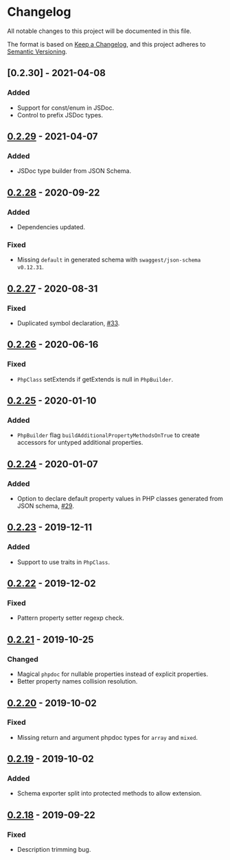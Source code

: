 # Changelog
All notable changes to this project will be documented in this file.

The format is based on [Keep a Changelog](https://keepachangelog.com/en/1.0.0/),
and this project adheres to [Semantic Versioning](https://semver.org/spec/v2.0.0.html).

## [0.2.30] - 2021-04-08

### Added
- Support for const/enum in JSDoc.
- Control to prefix JSDoc types.

## [0.2.29] - 2021-04-07

### Added
- JSDoc type builder from JSON Schema.

## [0.2.28] - 2020-09-22

### Added
- Dependencies updated.

### Fixed
- Missing `default` in generated schema with `swaggest/json-schema` `v0.12.31`.

## [0.2.27] - 2020-08-31

### Fixed
- Duplicated symbol declaration, [#33](https://github.com/swaggest/php-code-builder/pull/33).

## [0.2.26] - 2020-06-16

### Fixed
- `PhpClass` setExtends if getExtends is null in `PhpBuilder`.

## [0.2.25] - 2020-01-10

### Added
- `PhpBuilder` flag `buildAdditionalPropertyMethodsOnTrue` to create accessors for untyped additional properties.

## [0.2.24] - 2020-01-07

### Added
- Option to declare default property values in PHP classes generated from JSON schema, [#29](https://github.com/swaggest/php-code-builder/pull/29).

## [0.2.23] - 2019-12-11

### Added
- Support to use traits in `PhpClass`.

## [0.2.22] - 2019-12-02

### Fixed
- Pattern property setter regexp check.

## [0.2.21] - 2019-10-25

### Changed
- Magical `phpdoc` for nullable properties instead of explicit properties.
- Better property names collision resolution.

## [0.2.20] - 2019-10-02

### Fixed
- Missing return and argument phpdoc types for `array` and `mixed`.

## [0.2.19] - 2019-10-02

### Added
- Schema exporter split into protected methods to allow extension.

## [0.2.18] - 2019-09-22

### Fixed
- Description trimming bug.

[0.2.29]: https://github.com/swaggest/php-code-builder/compare/v0.2.28...v0.2.29
[0.2.28]: https://github.com/swaggest/php-code-builder/compare/v0.2.27...v0.2.28
[0.2.27]: https://github.com/swaggest/php-code-builder/compare/v0.2.26...v0.2.27
[0.2.26]: https://github.com/swaggest/php-code-builder/compare/v0.2.25...v0.2.26
[0.2.25]: https://github.com/swaggest/php-code-builder/compare/v0.2.24...v0.2.25
[0.2.24]: https://github.com/swaggest/php-code-builder/compare/v0.2.23...v0.2.24
[0.2.23]: https://github.com/swaggest/php-code-builder/compare/v0.2.22...v0.2.23
[0.2.22]: https://github.com/swaggest/php-code-builder/compare/v0.2.21...v0.2.22
[0.2.21]: https://github.com/swaggest/php-code-builder/compare/v0.2.20...v0.2.21
[0.2.20]: https://github.com/swaggest/php-code-builder/compare/v0.2.19...v0.2.20
[0.2.19]: https://github.com/swaggest/php-code-builder/compare/v0.2.18...v0.2.19
[0.2.18]: https://github.com/swaggest/php-code-builder/compare/v0.2.17...v0.2.18
